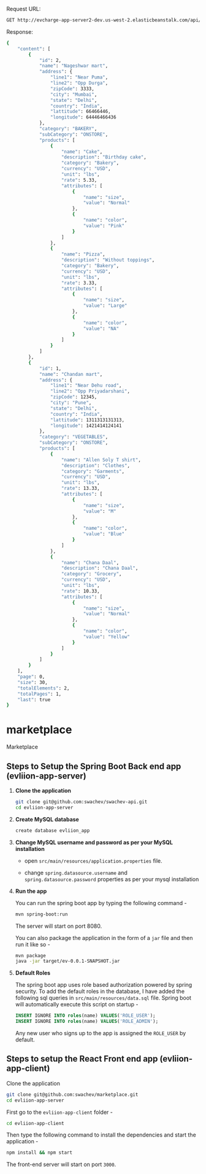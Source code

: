 Request URL:
```bash
GET http://evcharge-app-server2-dev.us-west-2.elasticbeanstalk.com/api/v1/store/all
```
Response:
```bash
{
    "content": [
        {
            "id": 2,
            "name": "Nageshwar mart",
            "address": {
                "line1": "Near Puma",
                "line2": "Opp Durga",
                "zipCode": 3333,
                "city": "Mumbai",
                "state": "Delhi",
                "country": "India",
                "lattitude": 66466446,
                "longitude": 64446466436
            },
            "category": "BAKERY",
            "subCategory": "ONSTORE",
            "products": [
                {
                    "name": "Cake",
                    "description": "Birthday cake",
                    "category": "Bakery",
                    "currency": "USD",
                    "unit": "lbs",
                    "rate": 5.33,
                    "attributes": [
                        {
                            "name": "size",
                            "value": "Normal"
                        },
                        {
                            "name": "color",
                            "value": "Pink"
                        }
                    ]
                },
                {
                    "name": "Pizza",
                    "description": "Without toppings",
                    "category": "Bakery",
                    "currency": "USD",
                    "unit": "lbs",
                    "rate": 3.33,
                    "attributes": [
                        {
                            "name": "size",
                            "value": "Large"
                        },
                        {
                            "name": "color",
                            "value": "NA"
                        }
                    ]
                }
            ]
        },
        {
            "id": 1,
            "name": "Chandan mart",
            "address": {
                "line1": "Near Dehu road",
                "line2": "Opp Priyadarshani",
                "zipCode": 12345,
                "city": "Pune",
                "state": "Delhi",
                "country": "India",
                "lattitude": 1311313131313,
                "longitude": 1421414124141
            },
            "category": "VEGETABLES",
            "subCategory": "ONSTORE",
            "products": [
                {
                    "name": "Allen Soly T shirt",
                    "description": "Clothes",
                    "category": "Garments",
                    "currency": "USD",
                    "unit": "lbs",
                    "rate": 13.33,
                    "attributes": [
                        {
                            "name": "size",
                            "value": "M"
                        },
                        {
                            "name": "color",
                            "value": "Blue"
                        }
                    ]
                },
                {
                    "name": "Chana Daal",
                    "description": "Chana Daal",
                    "category": "Grocery",
                    "currency": "USD",
                    "unit": "lbs",
                    "rate": 10.33,
                    "attributes": [
                        {
                            "name": "size",
                            "value": "Normal"
                        },
                        {
                            "name": "color",
                            "value": "Yellow"
                        }
                    ]
                }
            ]
        }
    ],
    "page": 0,
    "size": 30,
    "totalElements": 2,
    "totalPages": 1,
    "last": true
}
```
# marketplace
Marketplace

## Steps to Setup the Spring Boot Back end app (evliion-app-server)

1. **Clone the application**

	```bash
	git clone git@github.com:swachev/swachev-api.git
	cd evliion-app-server
	```

2. **Create MySQL database**

	```bash
	create database evliion_app
	```

3. **Change MySQL username and password as per your MySQL installation**

	+ open `src/main/resources/application.properties` file.

	+ change `spring.datasource.username` and `spring.datasource.password` properties as per your mysql installation

4. **Run the app**

	You can run the spring boot app by typing the following command -

	```bash
	mvn spring-boot:run
	```

	The server will start on port 8080.

	You can also package the application in the form of a `jar` file and then run it like so -

	```bash
	mvn package
	java -jar target/ev-0.0.1-SNAPSHOT.jar
	```
5. **Default Roles**
	
	The spring boot app uses role based authorization powered by spring security. To add the default roles in the database, I have added the following sql queries in `src/main/resources/data.sql` file. Spring boot will automatically execute this script on startup -

	```sql
	INSERT IGNORE INTO roles(name) VALUES('ROLE_USER');
	INSERT IGNORE INTO roles(name) VALUES('ROLE_ADMIN');
	```

	Any new user who signs up to the app is assigned the `ROLE_USER` by default.

## Steps to setup the React Front end app (evliion-app-client)

Clone the application

```bash
git clone git@github.com:swachev/marketplace.git
cd evliion-app-server
```

First go to the `evliion-app-client` folder -

```bash
cd evliion-app-client
```

Then type the following command to install the dependencies and start the application -

```bash
npm install && npm start
```

The front-end server will start on port `3000`.
